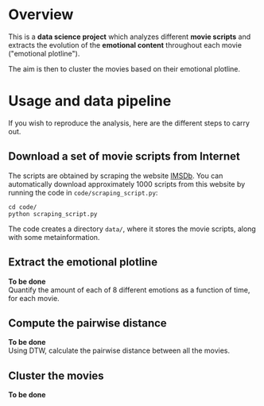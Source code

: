 # Overview

This is a **data science project** which analyzes different **movie scripts** and extracts the evolution of the **emotional content** throughout each movie ("emotional plotline").

The aim is then to cluster the movies based on their emotional plotline.

# Usage and data pipeline

If you wish to reproduce the analysis, here are the different steps to carry out.

## Download a set of movie scripts from Internet

The scripts are obtained by scraping the website [IMSDb](http://www.imsdb.com/). You can automatically download approximately 1000 scripts from this website by running the code in `code/scraping_script.py`:
```
cd code/
python scraping_script.py
```
The code creates a directory `data/`, where it stores the movie scripts, along with some metainformation.

## Extract the emotional plotline

**To be done**  
Quantify the amount of each of 8 different emotions as a function of time, for each movie.

## Compute the pairwise distance

**To be done**  
Using DTW, calculate the pairwise distance between all the movies.

## Cluster the movies

**To be done**


